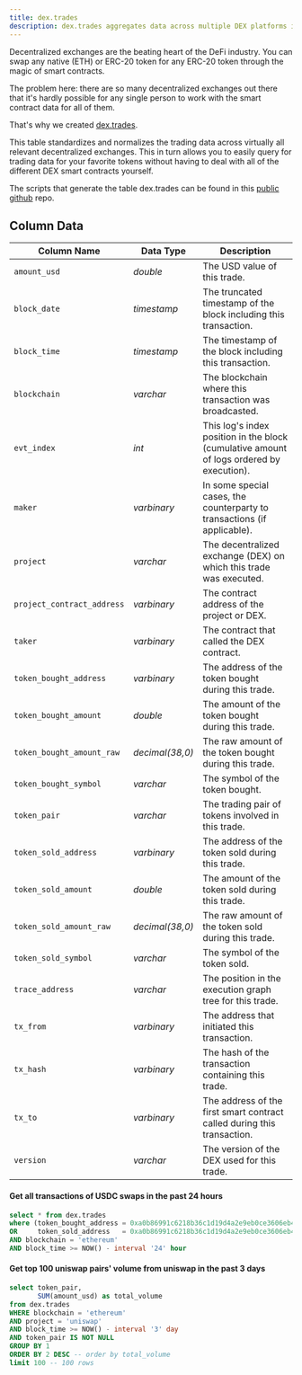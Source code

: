 ```yaml
---
title: dex.trades
description: dex.trades aggregates data across multiple DEX platforms into one simple table.
---
```


Decentralized exchanges are the beating heart of the DeFi industry. You can swap any native (ETH) or ERC-20 token for any ERC-20 token through the magic of smart contracts.

The problem here: there are so many decentralized exchanges out there that it's hardly possible for any single person to work with the smart contract data for all of them.

That's why we created [dex.trades](https://dune.com/spellbook#!/model/model.spellbook.dex_trades).

This table standardizes and normalizes the trading data across virtually all relevant decentralized exchanges. This in turn allows you to easily query for trading data for your favorite tokens without having to deal with all of the different DEX smart contracts yourself.

The scripts that generate the table dex.trades can be found in this [public github](https://github.com/duneanalytics/spellbook/tree/main/models/dex) repo.

## Column Data

| Column Name             | Data Type         | Description                                                            |
|-------------------------|-------------------|------------------------------------------------------------------------|
| `amount_usd`            | _double_          | The USD value of this trade.                                          |
| `block_date`            | _timestamp_       | The truncated timestamp of the block including this transaction.       |
| `block_time`            | _timestamp_       | The timestamp of the block including this transaction.                 |
| `blockchain`            | _varchar_         | The blockchain where this transaction was broadcasted.                  |
| `evt_index`             | _int_             | This log's index position in the block (cumulative amount of logs ordered by execution). |
| `maker`                 | _varbinary_       | In some special cases, the counterparty to transactions (if applicable). |
| `project`               | _varchar_         | The decentralized exchange (DEX) on which this trade was executed.      |
| `project_contract_address` | _varbinary_     | The contract address of the project or DEX.                              |
| `taker`                 | _varbinary_       | The contract that called the DEX contract.                               |
| `token_bought_address`  | _varbinary_       | The address of the token bought during this trade.                      |
| `token_bought_amount`   | _double_          | The amount of the token bought during this trade.                       |
| `token_bought_amount_raw` | _decimal(38,0)_  | The raw amount of the token bought during this trade.                   |
| `token_bought_symbol`   | _varchar_         | The symbol of the token bought.                                         |
| `token_pair`            | _varchar_         | The trading pair of tokens involved in this trade.                      |
| `token_sold_address`    | _varbinary_       | The address of the token sold during this trade.                        |
| `token_sold_amount`     | _double_          | The amount of the token sold during this trade.                         |
| `token_sold_amount_raw` | _decimal(38,0)_  | The raw amount of the token sold during this trade.                     |
| `token_sold_symbol`     | _varchar_         | The symbol of the token sold.                                           |
| `trace_address`         | _varchar_         | The position in the execution graph tree for this trade.                |
| `tx_from`               | _varbinary_       | The address that initiated this transaction.                            |
| `tx_hash`               | _varbinary_       | The hash of the transaction containing this trade.                      |
| `tx_to`                 | _varbinary_       | The address of the first smart contract called during this transaction.  |
| `version`               | _varchar_         | The version of the DEX used for this trade.                             |

#### Get all transactions of USDC swaps in the past 24 hours

```sql
select * from dex.trades
where (token_bought_address = 0xa0b86991c6218b36c1d19d4a2e9eb0ce3606eb48 
OR     token_sold_address   = 0xa0b86991c6218b36c1d19d4a2e9eb0ce3606eb48)
AND blockchain = 'ethereum'
AND block_time >= NOW() - interval '24' hour
```

#### Get top 100 uniswap pairs' volume from uniswap in the past 3 days

```sql
select token_pair,
       SUM(amount_usd) as total_volume
from dex.trades
WHERE blockchain = 'ethereum'
AND project = 'uniswap'
AND block_time >= NOW() - interval '3' day
AND token_pair IS NOT NULL
GROUP BY 1
ORDER BY 2 DESC -- order by total_volume
limit 100 -- 100 rows
```


